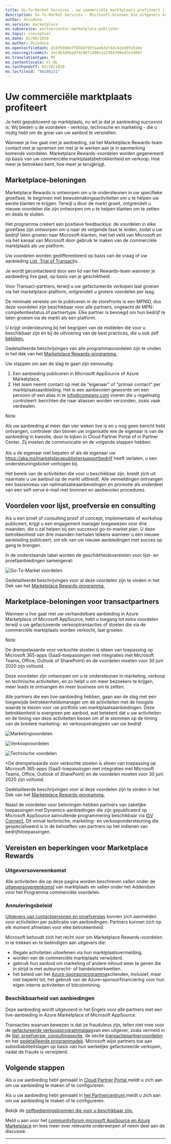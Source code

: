 ```yaml
---
title: Go-To-Market Services - uw commerciële marktplaats profiteert | Azure
description: Go-To-Market Services - Microsoft-bronnen die uitgevers kunnen gebruiken, worden in deze sectie beschreven.
author: dsindona
ms.service: marketplace
ms.subservice: partnercenter-marketplace-publisher
ms.topic: conceptual
ms.date: 02/08/2020
ms.author: dsindona
ms.openlocfilehash: d34fb989e7f656df93faae63ef4dc42ed0fe5abe
ms.sourcegitcommit: 2ec4b3d0bad7dc0071400c2a2264399e4fe34897
ms.translationtype: MT
ms.contentlocale: nl-NL
ms.lasthandoff: 03/28/2020
ms.locfileid: "80286231"
---
```

# <a name="your-commercial-marketplace-benefits"></a>Uw commerciële marktplaats profiteert

Je hebt gepubliceerd op marktplaats, nu wil je dat je aanbieding succesvol is. Wij bieden u de voordelen - verkoop, technische en marketing - die u nodig hebt om de groei van uw aanbod te versnellen.

Wanneer je live gaat met je aanbieding, zal het Marketplace Rewards-team contact met je opnemen om met je te werken aan je in aanmerking komende voordelen. Marketplace Rewards-voordelen worden gegenereerd op basis van uw commerciële marktplaatsbetrokkenheid en verkoop. Hoe meer je betrokken bent, hoe meer je terugkrijgt.

## <a name="marketplace-rewards"></a>Marketplace-beloningen

Marketplace Rewards is ontworpen om u te ondersteunen in uw specifieke groeifase, te beginnen met bewustmakingsactiviteiten om u te helpen uw eerste klanten te krijgen. Terwijl u door de markt groeit, ontgrendelt u nieuwe voordelen die zijn ontworpen om u te helpen klanten om te zetten en deals te sluiten. 

Het programma creëert een positieve feedbacklus: de voordelen in elke groeifase zijn ontworpen om u naar de volgende fase te leiden, zodat u uw bedrijf laten groeien naar Microsoft-klanten, met het veld van Microsoft en via het kanaal van Microsoft door gebruik te maken van de commerciële marktplaats als uw platform. 

Uw voordelen worden gedifferentieerd op basis van de vraag of uw aanbieding [List, Trial of Transact](https://docs.microsoft.com/azure/marketplace/determine-your-listing-type#choose-a-publishing-option)is.

Je wordt gecontacteerd door een lid van het Rewards-team wanneer je aanbieding live gaat, op basis van je geschiktheid. 

Voor Transact-partners, terwijl u uw gefactureerde verkopen laat groeien via het marketplace-platform, ontgrendelt u grotere voordelen per laag. 

De minimale vereiste om te publiceren in de storefronts is een MPNID, dus deze voordelen zijn beschikbaar voor alle partners, ongeacht de MPN-competentiestatus of partnertype. Elke partner is bevoegd om hun bedrijf te laten groeien via de markt als een platform. 

U krijgt ondersteuning bij het begrijpen van de middelen die voor u beschikbaar zijn en bij de uitvoering van de best practices, die u ook zelf [bekijken.](https://partner.microsoft.com/asset/collection/azure-marketplace-and-appsource-publisher-toolkit#/) 

Gedetailleerde beschrijvingen van alle programmavoordelen zijn te vinden in het dek van het [Marketplace Rewards-programma.](https://aka.ms/marketplacerewards)

Uw stappen om aan de slag te gaan zijn eenvoudig:

1. Een aanbieding publiceren in Microsoft AppSource of Azure Marketplace.
2. Het team neemt contact op met de "eigenaar" of "primair contact" per marktplaatsaanbieding. Het is een aanbevolen gewoonte om een persoon of een alias in te info@company.com voeren die u regelmatig controleert: berichten die naar aliassen worden verzonden, zoals vaak verdwalen.

>[!Note]
>Als uw aanbieding al meer dan vier weken live is en u nog geen bericht hebt ontvangen, controleer dan binnen uw organisatie wie de eigenaar is van de aanbieding in kwestie, door te kijken in Cloud Partner Portal of in Partner Center. Zij moeten de communicatie en de volgende stappen hebben. <br> <br> Als u de eigenaar niet bepalen of als de eigenaar uw https://aka.ms/marketplacepublishersupportbedrijf heeft verlaten, u een ondersteuningsticket verhogen bij.

Het bereik van de activiteiten die voor u beschikbaar zijn, breidt zich uit naarmate u uw aanbod op de markt uitbreidt. Alle vermeldingen ontvangen een basisniveau van optimalisatieaanbevelingen en promotie als onderdeel van een self-serve e-mail met bronnen en aanbevolen procedures.

## <a name="list-trial-and-consulting-benefits"></a>Voordelen voor lijst, proefversie en consulting

Als u een proef of consulting proof of concept, implementatie of workshop publiceert, krijgt u een engagement manager toegewezen voor drie maanden, die u zal helpen bij een succesvol go-to-market plan. U deze betrokkenheid van drie maanden herhalen telkens wanneer u een nieuwe aanbieding publiceert, om elk van uw nieuwe aanbiedingen met succes op gang te brengen.

In de onderstaande tabel worden de geschiktheidsvereisten voor lijst- en proefaanbiedingen samengevat:

![Go-To-Market voordelen](./media/marketplace-publishers-guide/gtm-eligibility-requirements.png)

Gedetailleerde beschrijvingen voor al deze voordelen zijn te vinden in het Dek van het [Marketplace Rewards-programma.](https://aka.ms/marketplacerewards)

## <a name="marketplace-rewards-for-transact-partners"></a>Marketplace-beloningen voor transactpartners

Wanneer u live gaat met uw verhandelbare aanbieding in Azure Marketplace of Microsoft AppSource, hebt u toegang tot extra voordelen terwijl u uw gefactureerde verkooptransacties of stoelen die via de commerciële marktplaats worden verkocht, laat groeien. 

>[!Note]
>De drempelwaarde voor verkochte stoelen is alleen van toepassing op Microsoft 365-apps (SaaS-toepassingen met integraties met Microsoft Teams, Office, Outlook of SharePoint) en de voordelen moeten voor 30 juni 2020 zijn voltooid.

Deze voordelen zijn ontworpen om u te ondersteunen in marketing, verkoop en technische activiteiten, en zo helpt u om meer bezoekers te krijgen, meer leads te ontvangen en meer business om te zetten.

Alle partners die een live-aanbieding hebben, gaan aan de slag met een toegewijde betrokkenheidsmanager om de activiteiten met de hoogste waarde te kiezen voor uw portfolio van marktplaatsaanbiedingen. Deze betrokkenheid is evergreen per aanbod, wat betekent dat u uw activiteiten en de timing van deze activiteiten kiezen om af te stemmen op de timing van de bredere marketing- en verkoopstrategieën van uw bedrijf. 

![Marketingvoordelen](./media/marketplace-publishers-guide/marketing-benefit.png)

![Verkoopvoordelen](./media/marketplace-publishers-guide/sales-benefit.png)

![Technische voordelen](./media/marketplace-publishers-guide/technical-benefit.png)

\*De drempelwaarde voor verkochte stoelen is alleen van toepassing op Microsoft 365-apps (SaaS-toepassingen met integraties met Microsoft Teams, Office, Outlook of SharePoint) en de voordelen moeten voor 30 juni 2020 zijn voltooid.

Gedetailleerde beschrijvingen voor al deze voordelen zijn te vinden in het Dek van het [Marketplace Rewards-programma.](https://aka.ms/marketplacerewards)

Naast de voordelen voor beloningen hebben partners van zakelijke toepassingen met Dynamics-aanbiedingen die zijn gepubliceerd op Microsoft AppSource aanvullende programmering beschikbaar via [ISV Connect.](https://partner.microsoft.com/solutions/business-applications/isv-overview) Dit omvat technische, marketing- en verkoopondersteuning die gespecialiseerd is in de behoeften van partners op het indienen van bedrijfstoepassingen.

## <a name="marketplace-rewards-requirements-and-restrictions"></a>Vereisten en beperkingen voor Marketplace Rewards

### <a name="publisher-agreement"></a>Uitgeversovereenkomst

Alle activiteiten die op deze pagina worden beschreven vallen onder de [uitgeversovereenkomst](https://go.microsoft.com/fwlink/?LinkID=699560) van marktplaats en vallen onder het Addendum voor het Programma commerciële voordelen.

### <a name="cancellation-policy"></a>Annuleringsbeleid

[Uitgevers van contactpersonen en proefversies](https://docs.microsoft.com/azure/marketplace/determine-your-listing-type) kunnen zich aanmelden voor activiteiten per publicatie van aanbiedingen. Partners kunnen zich op elk moment afmelden voor elke betrokkenheid. 

Microsoft behoudt zich het recht voor om Marketplace Rewards-voordelen in te trekken en te beëindigen aan uitgevers die: 

* illegale activiteiten uitoefenen via hun marktplaatsvermelding.
* worden van de commerciële marktplaats verwijderd. 
* gebruik hun aanbod om marketing of andere inhoud weer te geven die in strijd is met auteursrecht- of handelsmerkwetten.
* het beleid van het [Azure-sponsorprogramma](https://azure.microsoft.com/offers/ms-azr-0036p/)schenden, inclusief, maar niet beperkt tot, het gebruik van de Azure-sponsorfinanciering voor hun eigen interne activiteiten of bitcoinmining. 

### <a name="offer-availability"></a>Beschikbaarheid van aanbiedingen

Deze aanbieding wordt uitgevoerd in het Engels voor alle partners met een live-aanbieding in Azure Marketplace of Microsoft AppSource.

Transacties waarvan bewezen is dat ze frauduleus zijn, tellen niet mee voor de [gefactureerde verkoopprogrammalaag](https://aka.ms/marketplacepublisherrewards)van een uitgever, zoals vermeld in de [lijst, proefversie, consultingsectie,](#list-trial-and-consulting-benefits) de sectie [transactiepartnervoordelen](#marketplace-rewards-for-transact-partners) en het [gedetailleerde programmadek](https://aka.ms/marketplacepublisherrewards). Microsoft wijst partners toe aan subsidiabiliteitslagen op basis van hun werkelijke gefactureerde verkopen, nadat de fraude is verwijderd. 

## <a name="next-steps"></a>Volgende stappen

Als u uw aanbieding hebt gemaakt in [Cloud Partner Portal,](https://cloudpartner.azure.com)meldt u zich aan om uw aanbieding te maken of te configureren.

Als u uw aanbieding hebt gemaakt in [het Partnercentrum,](https://partner.microsoft.com/en-us/dashboard/commercial-marketplace/overview)meldt u zich aan om uw aanbieding te maken of te configureren.

Bekijk de [zelfbedieningsbronnen die voor u beschikbaar zijn.](https://partner.microsoft.com/asset/collection/azure-marketplace-and-appsource-publisher-toolkit#/)

Meld u aan voor het [communityforum microsoft AppSource en Azure Marketplace](https://www.microsoftpartnercommunity.com/t5/Azure-Marketplace-and-AppSource/bd-p/2222) en lees meer over relevante onderwerpen of neem deel aan de discussie.

---
